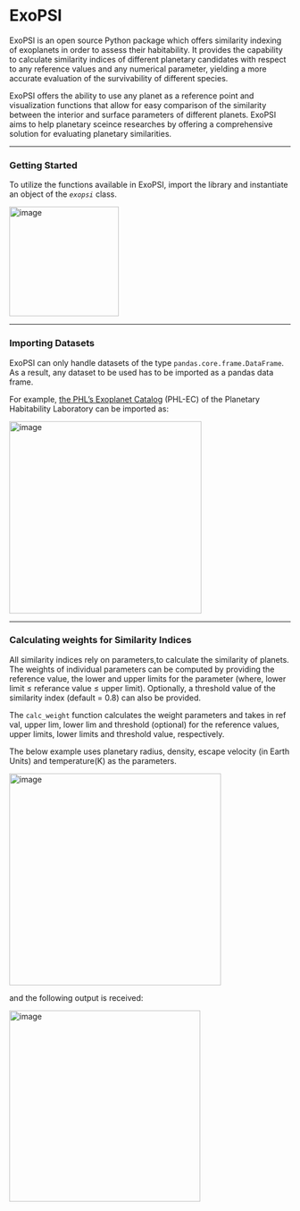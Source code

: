 # ExoPSI

ExoPSI is an open source Python package which offers similarity indexing of exoplanets in order to assess their habitability. It provides the capability to calculate similarity indices of different planetary candidates with respect to any reference values and any numerical parameter, yielding a more accurate evaluation of the survivability of different species. 

ExoPSI offers the ability to use any planet as a reference point and visualization functions that allow for easy comparison of the similarity between the interior and surface parameters of different planets. ExoPSI aims to help planetary sceince researches by offering a comprehensive solution for evaluating planetary similarities.

<hr>

### Getting Started

To utilize the functions available in ExoPSI, import the library and instantiate an object of the _`exopsi`_ class.

<img width="196" alt="image" src="https://user-images.githubusercontent.com/69034801/229033184-e12cc1ea-a19d-4a4f-b761-57f76d09c3aa.png">

<hr>

### Importing Datasets 

ExoPSI can only handle datasets of the type `pandas.core.frame.DataFrame`. As a result, any dataset to be used has to be imported as a pandas data frame.  

For example, [the PHL’s Exoplanet Catalog]([url](https://phl.upr.edu/projects/habitable-exoplanets-catalog/hec-data-of-potentially-habitable-worlds/phls-exoplanets-catalog)) (PHL-EC) of the Planetary Habitability Laboratory can be imported as:

<img width="344" alt="image" src="https://user-images.githubusercontent.com/69034801/229121497-06b1cdc4-6258-4b39-b082-086b039a79be.png">

<hr>

### Calculating weights for Similarity Indices

All similarity indices rely on parameters,to calculate the similarity of planets. The weights of individual parameters can be computed by providing the reference value, the lower and upper limits for the parameter (where, lower limit ≤ referance value ≤ upper limit). Optionally, a threshold value of the similarity index (default = 0.8) can also be provided. 

The `calc_weight` function calculates the weight parameters and takes in ref val, upper lim, lower lim and threshold (optional) for the reference values, upper limits, lower limits and threshold value, respectively.

The below example uses planetary radius, density, escape velocity (in Earth Units) and temperature(K) as the parameters.

<img width="379" alt="image" src="https://user-images.githubusercontent.com/69034801/229123072-22587fdd-ee4d-4787-9986-10b44493b358.png">

and the following output is received:

<img width="342" alt="image" src="https://user-images.githubusercontent.com/69034801/229123200-996b1095-e792-4b4c-9276-c124b6b04177.png">





